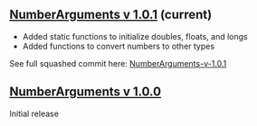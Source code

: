 ## [NumberArguments v 1.0.1](NumberArguments.jar) (current)
- Added static functions to initialize doubles, floats, and longs
- Added functions to convert numbers to other types

See full squashed commit here: [NumberArguments-v-1.0.1](https://github.com/willkroboth/ConfigCommands/commit/d5d54d76d18f92ca25f4333a14588d3631841534)

## [NumberArguments v 1.0.0](./Previous%20Versions/NumberArguments%20v%201.0.0.jar)
Initial release
